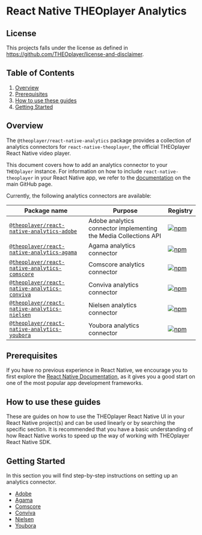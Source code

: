 # React Native THEOplayer Analytics

## License

This projects falls under the license as defined in https://github.com/THEOplayer/license-and-disclaimer.

## Table of Contents

1. [Overview](#overview)
2. [Prerequisites](#prerequisites)
3. [How to use these guides](#how-to-use-these-guides)
4. [Getting Started](#getting-started)

## Overview

The `@theoplayer/react-native-analytics` package provides a collection of analytics connectors
for `react-native-theoplayer`, the official THEOplayer React Native video player.

This document covers how to add an analytics connector to your `THEOplayer` instance. For information on
how to include `react-native-theoplayer` in your React Native app, we refer to the
[documentation](https://github.com/THEOplayer/react-native-theoplayer) on the main GitHub page.

Currently, the following analytics connectors are available:

| Package name                                                                                                     | Purpose                                                          | Registry                                                                                                                                                      |
|------------------------------------------------------------------------------------------------------------------|------------------------------------------------------------------|---------------------------------------------------------------------------------------------------------------------------------------------------------------|
| [`@theoplayer/react-native-analytics-adobe`](https://github.com/THEOplayer/react-native-theoplayer-analytics)    | Adobe analytics connector implementing the Media Collections API | [![npm](https://img.shields.io/npm/v/@theoplayer/react-native-analytics-adobe)](https://www.npmjs.com/package/@theoplayer/react-native-analytics-adobe)       |
| [`@theoplayer/react-native-analytics-agama`](https://github.com/THEOplayer/react-native-theoplayer-analytics)    | Agama analytics connector                                        | [![npm](https://img.shields.io/npm/v/@theoplayer/react-native-analytics-agama)](https://www.npmjs.com/package/@theoplayer/react-native-analytics-agama)       |
| [`@theoplayer/react-native-analytics-comscore`](https://github.com/THEOplayer/react-native-theoplayer-analytics) | Comscore analytics connector                                     | [![npm](https://img.shields.io/npm/v/@theoplayer/react-native-analytics-comscore)](https://www.npmjs.com/package/@theoplayer/react-native-analytics-comscore) |
| [`@theoplayer/react-native-analytics-conviva`](https://github.com/THEOplayer/react-native-theoplayer-analytics)  | Conviva analytics connector                                      | [![npm](https://img.shields.io/npm/v/@theoplayer/react-native-analytics-conviva)](https://www.npmjs.com/package/@theoplayer/react-native-analytics-conviva)   |
| [`@theoplayer/react-native-analytics-nielsen`](https://github.com/THEOplayer/react-native-theoplayer-analytics)  | Nielsen analytics connector                                      | [![npm](https://img.shields.io/npm/v/@theoplayer/react-native-analytics-nielsen)](https://www.npmjs.com/package/@theoplayer/react-native-analytics-nielsen)   |
| [`@theoplayer/react-native-analytics-youbora`](https://github.com/THEOplayer/react-native-theoplayer-analytics)  | Youbora analytics connector                                      | [![npm](https://img.shields.io/npm/v/@theoplayer/react-native-analytics-youbora)](https://www.npmjs.com/package/@theoplayer/react-native-analytics-youbora)   |

## Prerequisites

If you have no previous experience in React Native, we encourage you to first explore the
[React Native Documentation](https://reactnative.dev/docs/getting-started),
as it gives you a good start on one of the most popular app development frameworks.

## How to use these guides

These are guides on how to use the THEOplayer React Native UI in your React Native project(s) and can be used
linearly or by searching the specific section. It is recommended that you have a basic understanding of how
React Native works to speed up the way of working with THEOplayer React Native SDK.

## Getting Started

In this section you will find step-by-step instructions on setting up an analytics connector.

- [Adobe](./adobe/README.md)
- [Agama](./agama/README.md)
- [Comscore](./comscore/README.md)
- [Conviva](./conviva/README.md)
- [Nielsen](./nielsen/README.md)
- [Youbora](./youbora/README.md)
